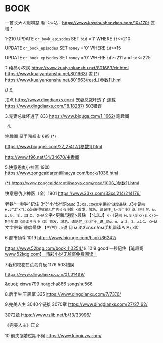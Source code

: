 # BOOK
一首长大人别嘚瑟  看书神站：https://www.kanshushenzhan.com/104170/
区域：<div class="chapterCon"> </div>
1-210
UPDATE `cr_book_episodes` SET `bid` ='1' WHERE `id`<=210

UPDATE `cr_book_episodes` SET `money` ='0' WHERE `id`<=15

UPDATE `cr_book_episodes` SET `money` ='0' WHERE `id`>=211 and `id`<=225

2.绝品小农民
https://www.kuaiyankanshu.net/801663/dir.html
https://www.kuaiyankanshu.net/801663/ 差
<a href="/801663/read_[参数].html" title="(*)" target="_blank">(*)</a>
https://www.kuaiyankanshu.net/801663/read_[参数1].html



<a href="https://www.biquge5.com/27_27412/&#10;[参数].html">(*)</a>
<a href="https://www.biquge5.com/27_27412/[参数1].html">(*)</a>

顶点
https://www.dingdianxs.com/
宠妻总裁坏透了 连载
https://www.dingdianxs.com/18/18287/  503错误


3.宠妻总裁坏透了 833
https://www.biquga.com/1_1662/ 笔趣阁

4.
笔趣阁  圣手闯都市 685
<a href="https://www.biquge5.com/27_27412/
[参数].html">(*)</a>

https://www.biquge5.com/27_27412/[参数1].html

http://www.f96.net/34/34670/书香阁

5.快意恩仇小神医 1900
https://www.zongcaidarentilihaoya.com/book/1036.html

<a href="/read/1036_[参数].html" rel="nofollow">(*)</a>
https://www.zongcaidarentilihaoya.com/read/1036_[参数1].html
<ul class="list-group list-charts">
  </ul>

快意恩仇小神医（全）1901
https://www.33xs.com/33xs/214/214176/
<title>(*), [参数],(*) - (*)</title>

老铁^一秒钟^记住 3^3^小^说^网ω`ω`ω.З`З`x`s.c`o`м文字更新^速度最駃
3`3`小`说`网 м.3^3^x^s.cóм值得收藏无广告ろろ小說
<首发、域名、请记住_彡<彡^小》说（网）W、ω、ω.彡、彡、x`s.c、o-м文字<更新/速度>最駃
【>㈢㈢】`小《`说`网 м.彡\彡\x\s.c/ó—M手机端《阅读ろろ小《說
首发、域名、请记住_③③^小_说_网ω、ω、ω.З、З、x`s.c、o-м文字更新/速度最駃
【㈢㈢】`小`说`网 м.3\3\x\s.c/óм手机阅读ろろ小說

6.都市仙尊  1019
https://www.biqiuge.com/book/36242/

https://www.52bqg.com/book_110254/   k  1019  good
一秒记住【笔趣阁 www.52bqg.com】，精彩小说无弹窗免费阅读！


7.我和校花在荒岛肖辰 1176  503错误

https://www.dingdianxs.com/31/31499/
<div id="list">
&amp;quot;
xinwu799
hongcha866
songshu566

8.后半生  王辰军 335
https://www.dingdianxs.com/7/7376/ 

9.完美人生 3040个链接 3070章
https://www.dingdianxs.com/27/27162/

3072章
https://www.rzlib.net/b/33/33996/ 
<div class="ListTitle">《完美人生》正文</div>
<div class="ListChapter">


10.前夫复婚过期不候
https://www.luoqiuzw.com/


